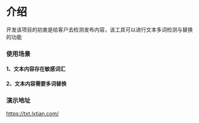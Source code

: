 # 介绍

开发该项目的初衷是给客户去检测发布内容，该工具可以进行文本多词检测与替换的功能

### 使用场景
#### 1、文本内容存在敏感词汇
#### 2、文本内容需要多词替换
### 演示地址
https://txt.lxtian.com/
